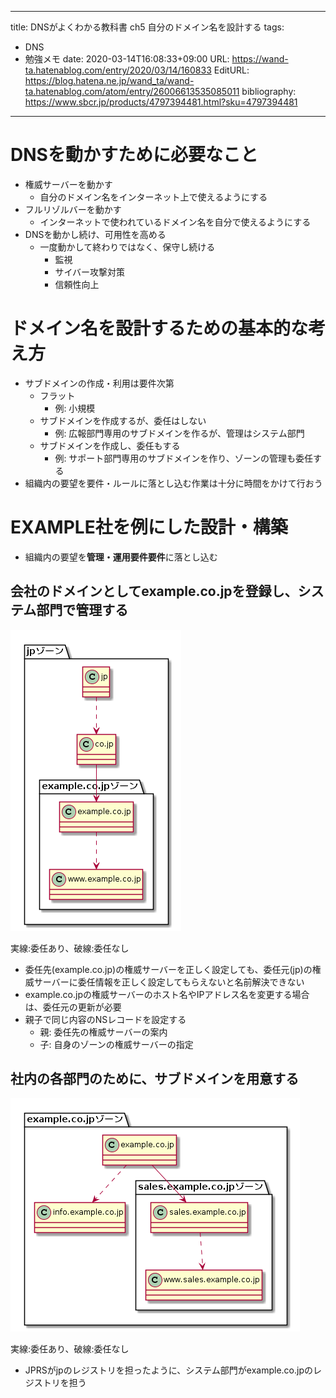 ---
title: DNSがよくわかる教科書 ch5 自分のドメイン名を設計する
tags:
- DNS
- 勉強メモ
date: 2020-03-14T16:08:33+09:00
URL: https://wand-ta.hatenablog.com/entry/2020/03/14/160833
EditURL: https://blog.hatena.ne.jp/wand_ta/wand-ta.hatenablog.com/atom/entry/26006613535085011
bibliography: https://www.sbcr.jp/products/4797394481.html?sku=4797394481
-------------------------------------

# DNSを動かすために必要なこと #

- 権威サーバーを動かす
    - 自分のドメイン名をインターネット上で使えるようにする
- フルリゾルバーを動かす
    - インターネットで使われているドメイン名を自分で使えるようにする
- DNSを動かし続け、可用性を高める
    - 一度動かして終わりではなく、保守し続ける
        - 監視
        - サイバー攻撃対策
        - 信頼性向上


# ドメイン名を設計するための基本的な考え方 #

- サブドメインの作成・利用は要件次第
    - フラット
        - 例: 小規模
    - サブドメインを作成するが、委任はしない
        - 例: 広報部門専用のサブドメインを作るが、管理はシステム部門
    - サブドメインを作成し、委任もする
        - 例: サポート部門専用のサブドメインを作り、ゾーンの管理も委任する
- 組織内の要望を要件・ルールに落とし込む作業は十分に時間をかけて行おう


# EXAMPLE社を例にした設計・構築 #

- 組織内の要望を**管理・運用要件要件**に落とし込む

## 会社のドメインとしてexample.co.jpを登録し、システム部門で管理する ##

![20200314160729](../../../imgs/20200314160729.png)

実線:委任あり、破線:委任なし

- 委任先(example.co.jp)の権威サーバーを正しく設定しても、委任元(jp)の権威サーバーに委任情報を正しく設定してもらえないと名前解決できない
- example.co.jpの権威サーバーのホスト名やIPアドレス名を変更する場合は、委任元の更新が必要
- 親子で同じ内容のNSレコードを設定する
    - 親: 委任先の権威サーバーの案内
    - 子: 自身のゾーンの権威サーバーの指定

## 社内の各部門のために、サブドメインを用意する ##

![20200314160751](../../../imgs/20200314160751.png)

実線:委任あり、破線:委任なし

- JPRSがjpのレジストリを担ったように、システム部門がexample.co.jpのレジストリを担う





